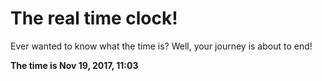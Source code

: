 # The real time clock!

Ever wanted to know what the time is? Well, your journey is about to end!

**The time is Nov 19, 2017, 11:03**